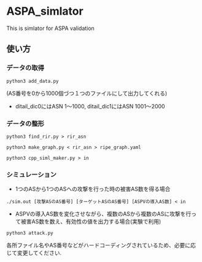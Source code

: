 # ASPA_simlator
This is simlator for ASPA validation

## 使い方
### データの取得

  `python3 add_data.py`
  
  (AS番号を0から1000個づつ１つのファイルにして出力してくれる)
  * ditail_dic0にはASN 1〜1000, ditail_dic1にはASN 1001〜2000
  
### データの整形

  `python3 find_rir.py > rir_asn`
  
  `python3 make_graph.py < rir_asn > ripe_graph.yaml`
  
  `python3 cpp_siml_maker.py > in`
  
### シミュレーション

  - 1つのASから1つのASへの攻撃を行った時の被害AS数を得る場合

  `./sim.out [攻撃ASのAS番号] [ターゲットASのAS番号] [ASPVの導入AS数] < in`
  
  
  
  - ASPVの導入AS数を変化させながら、複数のASから複数のASに攻撃を行って被害AS数を数え、有効性の値を出力する場合(実験で利用)

  `python3 attack.py`
  
各所ファイル名やAS番号などがハードコーディングされているため、必要に応じて変更してください.
